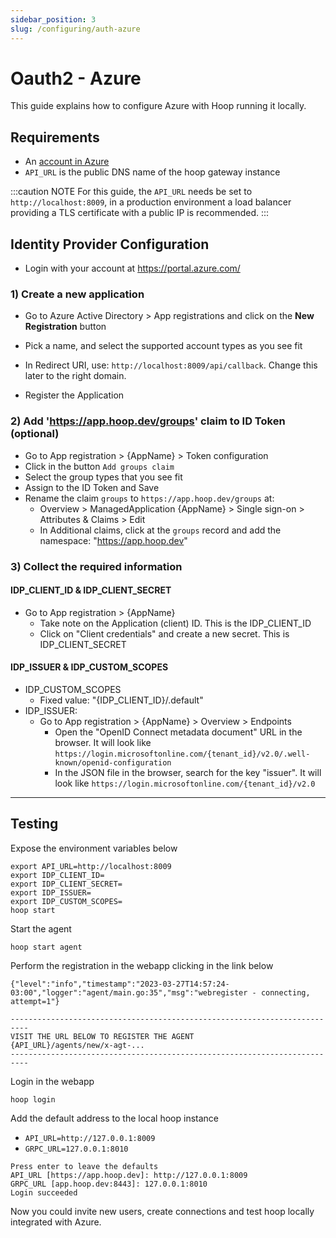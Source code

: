 ```yaml
---
sidebar_position: 3
slug: /configuring/auth-azure
---
```


# Oauth2 - Azure

This guide explains how to configure Azure with Hoop running it locally.

## Requirements

- An [account in Azure](https://azure.microsoft.com)
- `API_URL` is the public DNS name of the hoop gateway instance

:::caution NOTE
For this guide, the `API_URL` needs be set to `http://localhost:8009`, in a production environment a load balancer providing a TLS certificate with a public IP is recommended.
:::

## Identity Provider Configuration

- Login with your account at https://portal.azure.com/

### 1) Create a new application

- Go to Azure Active Directory > App registrations and click on the **New Registration** button
- Pick a name, and select the supported account types as you see fit
- In Redirect URI, use: `http://localhost:8009/api/callback`. Change this later to the right domain.

- Register the Application

### 2) Add 'https://app.hoop.dev/groups' claim to ID Token (optional)

- Go to App registration > {AppName} > Token configuration
- Click in the button `Add groups claim`
- Select the group types that you see fit
- Assign to the ID Token and Save
- Rename the claim `groups` to `https://app.hoop.dev/groups` at:
  - Overview > ManagedApplication {AppName} > Single sign-on > Attributes & Claims > Edit
  - In Additional claims, click at the `groups` record and add the namespace: "https://app.hoop.dev"

### 3) Collect the required information

#### IDP_CLIENT_ID & IDP_CLIENT_SECRET

- Go to App registration > {AppName}
  - Take note on the Application (client) ID. This is the IDP_CLIENT_ID
  - Click on "Client credentials" and create a new secret. This is IDP_CLIENT_SECRET

#### IDP_ISSUER & IDP_CUSTOM_SCOPES

- IDP_CUSTOM_SCOPES
  - Fixed value: "{IDP_CLIENT_ID}/.default"
- IDP_ISSUER: 
  - Go to App registration > {AppName} > Overview > Endpoints
    - Open the "OpenID Connect metadata document" URL in the browser. It will look like `https://login.microsoftonline.com/{tenant_id}/v2.0/.well-known/openid-configuration` 
    - In the JSON file in the browser, search for the key "issuer". It will look like `https://login.microsoftonline.com/{tenant_id}/v2.0` 

---

## Testing

Expose the environment variables below

```shell
export API_URL=http://localhost:8009
export IDP_CLIENT_ID=
export IDP_CLIENT_SECRET=
export IDP_ISSUER=
export IDP_CUSTOM_SCOPES=
hoop start
```

Start the agent

```shell
hoop start agent
```

Perform the registration in the webapp clicking in the link below

```log
{"level":"info","timestamp":"2023-03-27T14:57:24-03:00","logger":"agent/main.go:35","msg":"webregister - connecting, attempt=1"}

--------------------------------------------------------------------------
VISIT THE URL BELOW TO REGISTER THE AGENT
{API_URL}/agents/new/x-agt-...
--------------------------------------------------------------------------
```

Login in the webapp

```shell
hoop login
```

Add the default address to the local hoop instance

- `API_URL=http://127.0.0.1:8009`
- `GRPC_URL=127.0.0.1:8010`

```shell
Press enter to leave the defaults
API_URL [https://app.hoop.dev]: http://127.0.0.1:8009
GRPC_URL [app.hoop.dev:8443]: 127.0.0.1:8010
Login succeeded
```

Now you could invite new users, create connections and test hoop locally integrated with Azure.
